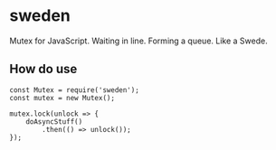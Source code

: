 # sweden

Mutex for JavaScript.
Waiting in line.
Forming a queue.
Like a Swede.

## How do use

```
const Mutex = require('sweden');
const mutex = new Mutex();

mutex.lock(unlock => {
	doAsyncStuff()
		.then(() => unlock());
});
```


